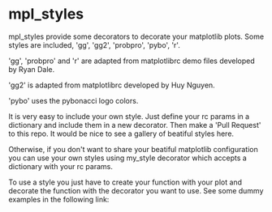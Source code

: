 mpl_styles
==========

mpl_styles provide some decorators to decorate your matplotlib plots. Some styles are included, 
'gg', 'gg2', 'probpro', 'pybo', 'r'.

'gg', 'probpro' and 'r' are adapted from matplotlibrc demo files developed by Ryan Dale.

'gg2' is adapted from matplotlibrc developed by Huy Nguyen.

'pybo' uses the pybonacci logo colors.

It is very easy to include your own style. Just define your rc params in a dictionary and include 
them in a new decorator. Then make a 'Pull Request' to this repo. It would be nice to see a gallery 
of beatiful styles here.

Otherwise, if you don't want to share your beatiful matplotlib configuration you can use your own 
styles using my_style decorator which accepts a dictionary with your rc params.

To use a style you just have to create your function with your plot and decorate the function with the 
decorator you want to use. See some dummy examples in the following link:


